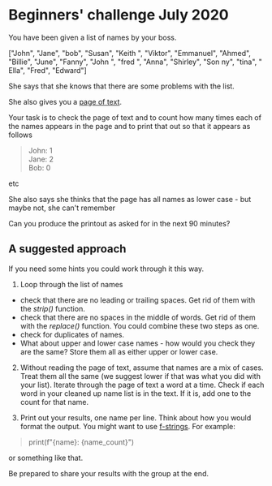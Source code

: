 # Beginners' challenge July 2020

You have been given a list of names by your boss. 

["John", "Jane", "bob", "Susan", "Keith ", "Viktor", "Emmanuel", "Ahmed", "Billie", "June", "Fanny", "John ", "fred ", "Anna", "Shirley", "Son ny", "tina", " Ella", "Fred", "Edward"]

She says that she knows that there are some problems with the list.

She also gives you a [page of text](page.txt).

Your task is to check the page of text and to count how many times each of the names appears in the page and to print that out so that it appears as follows

> John: 1  
> Jane: 2  
> Bob: 0  

etc

She also says she thinks that the page has all names as lower case - but maybe not, she can't remember

Can you produce the printout as asked for in the next 90 minutes? 



## A suggested approach

If you need some hints you could work through it this way. 

1. Loop through the list of names 
 - check that there are no leading or trailing spaces. Get rid of them with the _strip()_ function. 
 - check that there are no spaces in the middle of words. Get rid of them with the _replace()_ function. You could combine these two steps as one.
 - check for duplicates of names. 
 - What about upper and lower case names - how would you check they are the same? Store them all as either upper or lower case. 

 2. Without reading the page of text, assume that names are a mix of cases. Treat them all the same (we suggest lower if that was what you did with your list). Iterate through the page of text a word at a time. Check if each word in your cleaned up name list is in the text. If it is, add one to the count for that name. 

 3. Print out your results, one name per line. Think about how you would format the output. You might want to use [f-strings](https://realpython.com/python-f-strings/). For example:
 > print(f"{name}: {name_count}")  
 
 or something like that. 

 Be prepared to share your results with the group at the end. 

